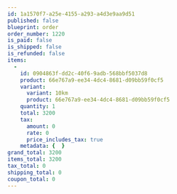 ```yaml
---
id: 1a1570f7-a25e-4155-a293-a4d3e9aa9d51
published: false
blueprint: order
order_number: 1220
is_paid: false
is_shipped: false
is_refunded: false
items:
  -
    id: 0904863f-dd2c-40f6-9adb-568bbf5037d8
    product: 66e767a9-ee34-4dc4-8681-d09bb59f0cf5
    variant:
      variant: 10km
      product: 66e767a9-ee34-4dc4-8681-d09bb59f0cf5
    quantity: 1
    total: 3200
    tax:
      amount: 0
      rate: 0
      price_includes_tax: true
    metadata: {  }
grand_total: 3200
items_total: 3200
tax_total: 0
shipping_total: 0
coupon_total: 0
---
```

